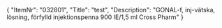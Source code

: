 {
  "ItemNr": "032801",
  "Title": "test",
  "Description": "GONAL-f, inj-vätska, lösning, förfylld injektionspenna 900 IE/1,5 ml Cross Pharm"
}